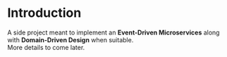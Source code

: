 # Introduction
A side project meant to implement an **Event-Driven Microservices** along with **Domain-Driven Design** when suitable.<br>
More details to come later.
